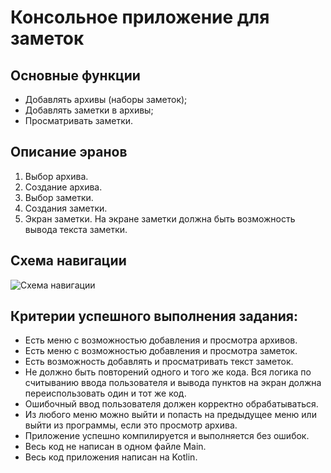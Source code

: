 # Консольное приложение для заметок

## Основные функции

* Добавлять архивы (наборы заметок);
* Добавлять заметки в архивы;
* Просматривать заметки.

## Описание эранов

1. Выбор архива.
2. Создание архива.
3. Выбор заметки.
4. Создания заметки.
5. Экран заметки. На экране заметки должна быть возможность вывода текста заметки.

## Схема навигации

![Схема навигации](https://pictures.s3.yandex.net/resources/skhema_1_1661419709.png)

## Критерии успешного выполнения задания:

* Есть меню с возможностью добавления и просмотра архивов.
* Есть меню с возможностью добавления и просмотра заметок.
* Есть возможность добавлять и просматривать текст заметок.
* Не должно быть повторений одного и того же кода. Вся логика по считыванию ввода пользователя и вывода пунктов на экран должна переиспользовать один и тот же код.
* Ошибочный ввод пользователя должен корректно обрабатываться.
* Из любого меню можно выйти и попасть на предыдущее меню или выйти из программы, если это просмотр архива.
* Приложение успешно компилируется и выполняется без ошибок.
* Весь код не написан в одном файле Main.
* Весь код приложения написан на Kotlin.
